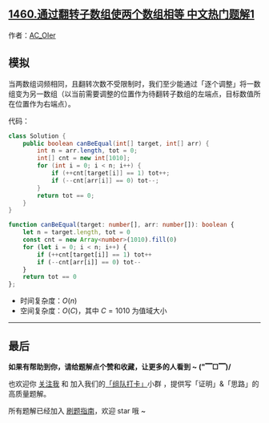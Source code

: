 ## [1460.通过翻转子数组使两个数组相等 中文热门题解1](https://leetcode.cn/problems/make-two-arrays-equal-by-reversing-subarrays/solutions/100000/by-ac_oier-pv38)

作者：[AC_OIer](https://leetcode.cn/u/AC_OIer)
## 模拟

当两数组词频相同，且翻转次数不受限制时，我们至少能通过「逐个调整」将一数组变为另一数组（以当前需要调整的位置作为待翻转子数组的左端点，目标数值所在位置作为右端点）。

代码：
```Java []
class Solution {
    public boolean canBeEqual(int[] target, int[] arr) {
        int n = arr.length, tot = 0;
        int[] cnt = new int[1010]; 
        for (int i = 0; i < n; i++) {
            if (++cnt[target[i]] == 1) tot++;
            if (--cnt[arr[i]] == 0) tot--;
        }
        return tot == 0;
    }
}
```
```TypeScript []
function canBeEqual(target: number[], arr: number[]): boolean {
    let n = target.length, tot = 0
    const cnt = new Array<number>(1010).fill(0)
    for (let i = 0; i < n; i++) {
        if (++cnt[target[i]] == 1) tot++
        if (--cnt[arr[i]] == 0) tot--
    }
    return tot == 0
};
```
* 时间复杂度：$O(n)$
* 空间复杂度：$O(C)$，其中 $C = 1010$ 为值域大小

---

## 最后

**如果有帮助到你，请给题解点个赞和收藏，让更多的人看到 ~ ("▔□▔)/**

也欢迎你 [关注我](https://oscimg.oschina.net/oscnet/up-19688dc1af05cf8bdea43b2a863038ab9e5.png) 和 加入我们的[「组队打卡」](https://leetcode-cn.com/u/ac_oier/)小群 ，提供写「证明」&「思路」的高质量题解。

所有题解已经加入 [刷题指南](https://github.com/SharingSource/LogicStack-LeetCode/wiki)，欢迎 star 哦 ~